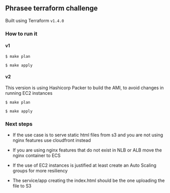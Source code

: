 ## Phrasee terraform challenge
Built using Terraform `v1.4.0`

### How to run it

#### v1
```
$ make plan

$ make apply
```

#### v2
This version is using Hashicorp Packer to build the AMI, to avoid changes in running EC2 instances
```
$ make plan

$ make apply
```

### Next steps
- If the use case is to serve static html files from s3 and you are not using nginx features use cloudfront instead
- If you are using nginx features that do not exist in NLB or ALB move the nginx container to ECS
- If the use of EC2 instances is justified at least create an Auto Scaling groups for more resiliency

- The service/app creating the index.html should be the one uploading the file to S3